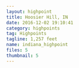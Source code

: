 ```yaml
---
layout: highpoint
title: Hoosier Hill, IN
date: 2016-12-02 19:10:41
category: highpoints
tag: Highpoints
tagline: 1,257 feet
name: indiana_highpoint
files: 5
thumbnail: 5
---
```

